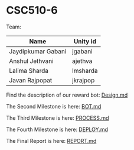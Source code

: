 # CSC510-6

Team:


|Name|Unity id|
|---|---|
|Jaydipkumar Gabani|jgabani|
|Anshul Jethvani|ajethva|
|Lalima Sharda|lmsharda|
|Javan Rajpopat|jkrajpop|


Find the description of our reward bot: [Design.md](https://github.ncsu.edu/csc510-fall2019/CSC510-6/blob/master/Design.md)

The Second Milestone is here: [BOT.md](https://github.ncsu.edu/csc510-fall2019/CSC510-6/blob/master/BOT.md)

The Third Milestone is here: [PROCESS.md](https://github.ncsu.edu/csc510-fall2019/CSC510-6/blob/master/PROCESS.md)

The Fourth Milestone is here: [DEPLOY.md](https://github.ncsu.edu/csc510-fall2019/CSC510-6/blob/master/DEPLOY.md)

The Final Report is here: [REPORT.md](https://github.ncsu.edu/csc510-fall2019/CSC510-6/blob/master/REPORT.md)
